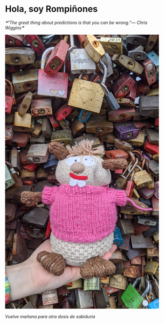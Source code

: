 # Hola, soy Rompiñones

<!--STARTS_HERE_QUOTE_README-->
<i>❝“The great thing about predictions is that you can be wrong.”— Chris Wiggins❞</i>
<!--ENDS_HERE_QUOTE_README-->

<!--START_SECTION:update_image-->
![alt text](https://raw.githubusercontent.com/focaalvarez/rompinones/main/.github/images/IMG_20220605_180301.jpg?raw=true)
<!--END_SECTION:update_image-->

*Vuelve mañana para otra dosis de sabiduría*
